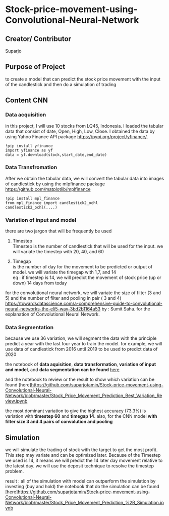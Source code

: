 # Stock-price-movement-using-Convolutional-Neural-Network 

## Creator/ Contributor
Suparjo

## Purpose of Project
to create a model that can predict the stock price movement with the input of the candlestick and then do a simulation of trading

## Content CNN
### Data acquisition
in this project, I will use 10 stocks from LQ45, Indonesia. I loaded the tabular data that consist of date, Open, High, Low, Close. I obtained the data by using Yahoo Finance API package https://pypi.org/project/yfinance/. 
```
!pip install yfinance
import yfinance as yf
data = yf.download(stock,start_date,end_date)
```

### Data Transfromation
After we obtain the tabular data, we will convert the tabular data into images of candlestick by using the mlpfinance package https://github.com/matplotlib/mplfinance
```
!pip install mpl_finance
from mpl_finance import candlestick2_ochl
candlestick2_ochl(....)
```

### Variation of input and model
there are two jargon that will be frequently be used
1. Timestep<br>
Timestep is the number of candlestick that will be used for the input. we will variate the timestep with 20, 40, and 60

2. Timegap<br>
is the number of day for the movement to be predicted or output of model. we will variate the timegap with 1,7, and 14<br>
eq : if timestep is 14, we will predict the movement of stock price (up or down) 14 days from today

for the convolutional neural network, we will variate the size of filter (3 and 5) and the number of filter and pooling in pair ( 3 and 4)
https://towardsdatascience.com/a-comprehensive-guide-to-convolutional-neural-networks-the-eli5-way-3bd2b1164a53
by : Sumit Saha.
for the explanation of Convolutional Neural Network.

### Data Segmentation
because we use 36 variation, we will segment the data with the principle predict a year with the last four year to train the model. for example, we will use data of candlestick from 2016 until 2019 to be used to predict data of 2020

the notebook of **data aquisition**, **data transformation**, **variation of input and model**, and **data segmentation can be found** [here](https://github.com/suparjotamin/Stock-price-movement-using-Convolutional-Neural-Network/blob/master/Stock_Price_Movement_Prediction_Best_variation.ipynb)

and the notebook to review or the result to show which variation can be found [here]https://github.com/suparjotamin/Stock-price-movement-using-Convolutional-Neural-Network/blob/master/Stock_Price_Movement_Prediction_Best_Variation_Review.ipynb

the most dominant variation to give the highest accuracy (73.3%) is variation with **timestep 60** and **timegap 14**. also, for the CNN model **with filter size 3 and 4 pairs of convolution and pooling**

## Simulation
we will simulate the trading of stock with the target to get the most profit. This step may variate and can be optimized later. Because of the Timestep we used is 14, it means we will predict the 14 later day movement relative to the latest day. we will use the deposit technique to resolve the timestep problem.

result :
all of the simulation with model can outperform the simulation by investing (buy and hold)
the notebook that do the simulation can be found [here]https://github.com/suparjotamin/Stock-price-movement-using-Convolutional-Neural-Network/blob/master/Stock_Price_Movement_Prediction_%2B_Simulation.ipynb

